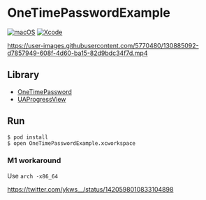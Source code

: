 # OneTimePasswordExample

[![macOS](https://img.shields.io/badge/macOS-BigSur-black)](https://developer.apple.com/macos/)
[![Xcode](https://img.shields.io/badge/Xcode-12.5.1-blue.svg)](https://developer.apple.com/xcode)

https://user-images.githubusercontent.com/5770480/130885092-d7857949-608f-4d60-ba15-82d9bdc34f7d.mp4

## Library
- [OneTimePassword](https://github.com/mattrubin/OneTimePassword)
- [UAProgressView](https://github.com/UrbanApps/UAProgressView)

## Run

```
$ pod install
$ open OneTimePasswordExample.xcworkspace
```

### M1 workaround

Use `arch -x86_64`

https://twitter.com/ykws__/status/1420598010833104898
